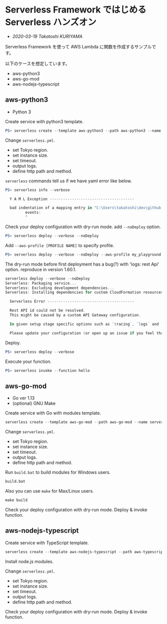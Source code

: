 # Serverless Framework ではじめる Serverless ハンズオン

- _2020-03-19 Takatoshi KURIYAMA_

Serverless Framework を使って AWS Lambda に関数を作成するサンプルです。

以下のケースを想定しています。

- aws-python3
- aws-go-mod
- aws-nodejs-typescript

## aws-python3

- Python 3

Create service with python3 template.

```powershell
PS> serverless create --template aws-python3 --path aws-python3 --name serverless-python
```

Change `serverless.yml`.

- set Tokyo region.
- set instance size.
- set timeout.
- output logs.
- define http path and method.

`serverless` commands tell us if we have yaml error like below.

```powershell
PS> serverless info --verbose

  Y A M L Exception --------------------------------------

  bad indentation of a mapping entry in "C:\Users\takatoshi\dev\github.com\krymtkts\serverless-handson\aws-python3\serverless.yml" at line 71, column 4:
         events:
         ^
```

Check your deploy configuration with dry-run mode. add `--noDeploy` option.

```powershell
PS> serverless deploy --verbose --noDeploy
```

Add `--aws-profile [PROFILE NAME]` to specify profile.

```powershell
PS> serverless deploy --verbose --noDeploy --aws-profile my_playground
```

The dry-run mode before first deployment has a bug(?) with 'logs: rest Api' option. reproduce in version 1.60.1.

```powershell
serverless deploy --verbose --noDeploy
Serverless: Packaging service...
Serverless: Excluding development dependencies...
Serverless: Installing dependencies for custom CloudFormation resources...

  Serverless Error ---------------------------------------

  Rest API id could not be resolved.
  This might be caused by a custom API Gateway configuration.

  In given setup stage specific options such as `tracing`, `logs` and `tags` are not supported.

  Please update your configuration (or open up an issue if you feel that there's a way to support your setup).
```

Deploy.

```powershell
PS> serverless deploy --verbose
```

Execute your function.

```powershell
PS> serverless invoke --function hello
```

## aws-go-mod

- Go ver 1.13
- (optional) GNU Make

Create service with Go with modules template.

```powershell
serverless create --template aws-go-mod --path aws-go-mod --name serverless-go
```

Change `serverless.yml`.

- set Tokyo region.
- set instance size.
- set timeout.
- output logs.
- define http path and method.

Run `build.bat` to build modules for Windows users.

```bat
build.bat
```

Also you can use `make` for Max/Linux users.

```bat
make build
```

Check your deploy configuration with dry-run mode.
Deploy & invoke function.

## aws-nodejs-typescript

Create service with TypeScript template.

```powershell
serverless create --template aws-nodejs-typescript --path aws-typescript --name serverless-ts
```

Install node.js modules.

Change `serverless.yml`.

- set Tokyo region.
- set instance size.
- set timeout.
- output logs.
- define http path and method.

Check your deploy configuration with dry-run mode.
Deploy & invoke function.
